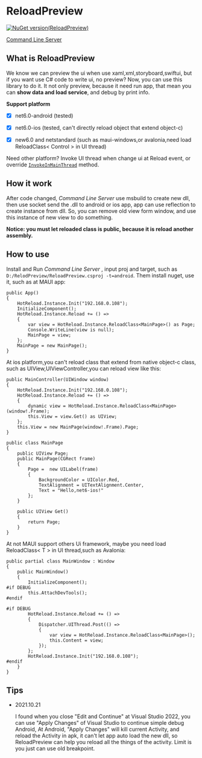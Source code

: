 # ReloadPreview

[![NuGet version(ReloadPreview)](https://img.shields.io/nuget/v/ReloadPreview?label=ReloadPreview)](https://www.nuget.org/packages/ReloadPreview/)

[Command Line Server](https://github.com/xtuzy/ReloadPreview/releases)

## What is ReloadPreview

We know we can preview the ui when use xaml,xml,storyboard,swiftui, but if you want use C# code to write ui, no preview? Now, you can use this library to do it. 
It not only preview, because it need run app, that mean you can **show data and load service**, and debug by print info.

**Support platform**


- [x] net6.0-android (tested)
- [x] net6.0-ios (tested, can't directly reload object that extend object-c)
- [x] new6.0 and netstandard (such as maui-windows,or avalonia,need load ReloadClass< Control > in UI thread)


Need other platform? Invoke UI thread when change ui at Reload event, or override [`InvokeInMainThread`](https://github.com/xtuzy/ReloadPreview/blob/91de63909a1fb480e3a0f6ac7f6acf6f44bbe20d/ReloadPreview/ReloadClient.cs#L161) method.

## How it work

After code changed, *Command Line Server* use msbuild to create new dll, then use socket send the .dll to android or ios app, app can use reflection to create instance from dll. 
So, you can remove old view form window, and use this instance of new view to do something.

**Notice: you must let reloaded class is public, because it is reload another assembly.**

## How to use
Install and Run *Command Line Server* , input proj and target, such as `D:/RelodPreview/ReloadPreview.csproj -t=android`.
Them install nuget, use it, such as at MAUI app:
```
public App()
{
    HotReload.Instance.Init("192.168.0.108");
    InitializeComponent();
    HotReload.Instance.Reload += () =>
    {
        var view = HotReload.Instance.ReloadClass<MainPage>() as Page;
        Console.WriteLine(view is null);
        MainPage = view;
    };
    MainPage = new MainPage();
}

```
At ios platform,you can't reload class that extend from native object-c class, such as UIView,UIViewController,you can reload view like this:
```
public MainController(UIWindow window)
{
    HotReload.Instance.Init("192.168.0.108");
    HotReload.Instance.Reload += () =>
    {
        dynamic view = HotReload.Instance.ReloadClass<MainPage>(window!.Frame);
        this.View = view.Get() as UIView;
    };
    this.View = new MainPage(window!.Frame).Page;
}
```
```
public class MainPage
{
    public UIView Page;
    public MainPage(CGRect frame)
    {
        Page =  new UILabel(frame)
        {
            BackgroundColor = UIColor.Red,
            TextAlignment = UITextAlignment.Center,
            Text = "Hello,net6-ios!"
        };
    }

    public UIView Get()
    {
        return Page;
    }
}
```
At not MAUI support others Ui framework, maybe you need load ReloadClass< T > in UI thread,such as Avalonia:
```
public partial class MainWindow : Window
{
    public MainWindow()
    {
        InitializeComponent();
#if DEBUG
        this.AttachDevTools();
#endif

#if DEBUG
        HotReload.Instance.Reload += () =>
        {
            Dispatcher.UIThread.Post(() =>
            {
                var view = HotReload.Instance.ReloadClass<MainPage>();
                this.Content = view;
            });
        };
        HotReload.Instance.Init("192.168.0.108");
#endif
    }
}
```
## Tips

- 2021.10.21
  
  I found when you close "Edit and Continue" at Visual Studio 2022, you can use "Apply Changes" of Visual Studio to continue simple debug Android, At Android, "Apply Changes" will kill current Activity, and reload the Activity in apk, it can't let app auto load the new dll, so ReloadPreview can help you reload all the things of the activity. Limit is you just can use old breakpoint.
  
